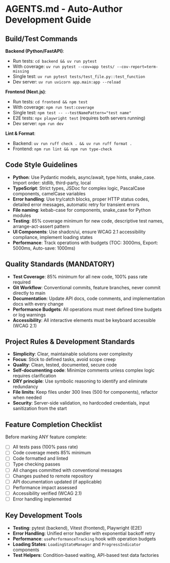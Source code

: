 # AGENTS.md - Auto-Author Development Guide

## Build/Test Commands
**Backend (Python/FastAPI)**:
- Run tests: `cd backend && uv run pytest`
- With coverage: `uv run pytest --cov=app tests/ --cov-report=term-missing`
- Single test: `uv run pytest tests/test_file.py::test_function`
- Dev server: `uv run uvicorn app.main:app --reload`

**Frontend (Next.js)**:
- Run tests: `cd frontend && npm test`
- With coverage: `npm run test:coverage`
- Single test: `npm test -- --testNamePattern="test name"`
- E2E tests: `npx playwright test` (requires both servers running)
- Dev server: `npm run dev`

**Lint & Format**:
- Backend: `uv run ruff check . && uv run ruff format .`
- Frontend: `npm run lint && npm run type-check`

## Code Style Guidelines
- **Python**: Use Pydantic models, async/await, type hints, snake_case. Import order: stdlib, third-party, local
- **TypeScript**: Strict types, JSDoc for complex logic, PascalCase components, camelCase variables
- **Error handling**: Use try/catch blocks, proper HTTP status codes, detailed error messages, automatic retry for transient errors
- **File naming**: kebab-case for components, snake_case for Python modules
- **Testing**: 85% coverage minimum for new code, descriptive test names, arrange-act-assert pattern
- **UI Components**: Use shadcn/ui, ensure WCAG 2.1 accessibility compliance, implement loading states
- **Performance**: Track operations with budgets (TOC: 3000ms, Export: 5000ms, Auto-save: 1000ms)

## Quality Standards (MANDATORY)
- **Test Coverage**: 85% minimum for all new code, 100% pass rate required
- **Git Workflow**: Conventional commits, feature branches, never commit directly to main
- **Documentation**: Update API docs, code comments, and implementation docs with every change
- **Performance Budgets**: All operations must meet defined time budgets or log warnings
- **Accessibility**: All interactive elements must be keyboard accessible (WCAG 2.1)

## Project Rules & Development Standards
- **Simplicity**: Clear, maintainable solutions over complexity
- **Focus**: Stick to defined tasks, avoid scope creep
- **Quality**: Clean, tested, documented, secure code
- **Self-documenting code**: Minimize comments unless complex logic requires clarification
- **DRY principle**: Use symbolic reasoning to identify and eliminate redundancy
- **File limits**: Keep files under 300 lines (500 for components), refactor when needed
- **Security**: Server-side validation, no hardcoded credentials, input sanitization from the start

## Feature Completion Checklist
Before marking ANY feature complete:
- [ ] All tests pass (100% pass rate)
- [ ] Code coverage meets 85% minimum
- [ ] Code formatted and linted
- [ ] Type checking passes
- [ ] All changes committed with conventional messages
- [ ] Changes pushed to remote repository
- [ ] API documentation updated (if applicable)
- [ ] Performance impact assessed
- [ ] Accessibility verified (WCAG 2.1)
- [ ] Error handling implemented

## Key Development Tools
- **Testing**: pytest (backend), Vitest (frontend), Playwright (E2E)
- **Error Handling**: Unified error handler with exponential backoff retry
- **Performance**: `usePerformanceTracking` hook with operation budgets
- **Loading States**: `LoadingStateManager` and `ProgressIndicator` components
- **Test Helpers**: Condition-based waiting, API-based test data factories
